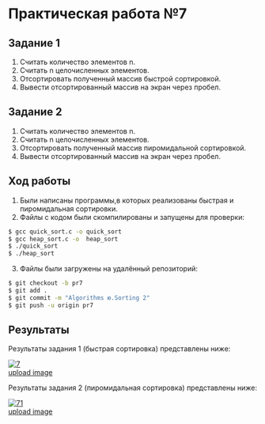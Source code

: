 # Практическая работа №7


## Задание 1

1. Считать количество элементов n.
2. Считать n целочисленных элементов.
3. Отсортировать полученный массив быстрой сортировкой.
4. Вывести отсортированный массив на экран через пробел.

## Задание 2

1. Считать количество элементов n.
2. Считать n целочисленных элементов.
3. Отсортировать полученный массив пиромидальной сортировкой.
4. Вывести отсортированный массив на экран через пробел.


## Ход работы 


1. Были написаны программы,в которых реализованы быстрая и пиромидальная сортировки.
2. Файлы с кодом были скомпилированы и запущены для проверки: 
```sh
$ gcc quick_sort.c -o quick_sort
$ gcc heap_sort.c -o  heap_sort
$ ./quick_sort
$ ./heap_sort
```
3. Файлы были загружены на удалённый репозиторий:
```sh
$ git checkout -b pr7
$ git add .
$ git commit -m "Algorithms ю.Sorting 2"
$ git push -u origin pr7
```


## Результаты

Результаты задания 1 (быстрая сортировка) представлены ниже:

<a href="https://imgbb.com/"><img src="https://i.ibb.co/qgzzGR3/7.png" alt="7" border="0"></a><br /><a target='_blank' href='https://ru.imgbb.com/'>upload image</a><br />

Результаты задания 2 (пиромидальная сортировка) представлены ниже:

<a href="https://imgbb.com/"><img src="https://i.ibb.co/QrMFwSk/71.png" alt="71" border="0"></a><br /><a target='_blank' href='https://ru.imgbb.com/'>upload image</a><br />
